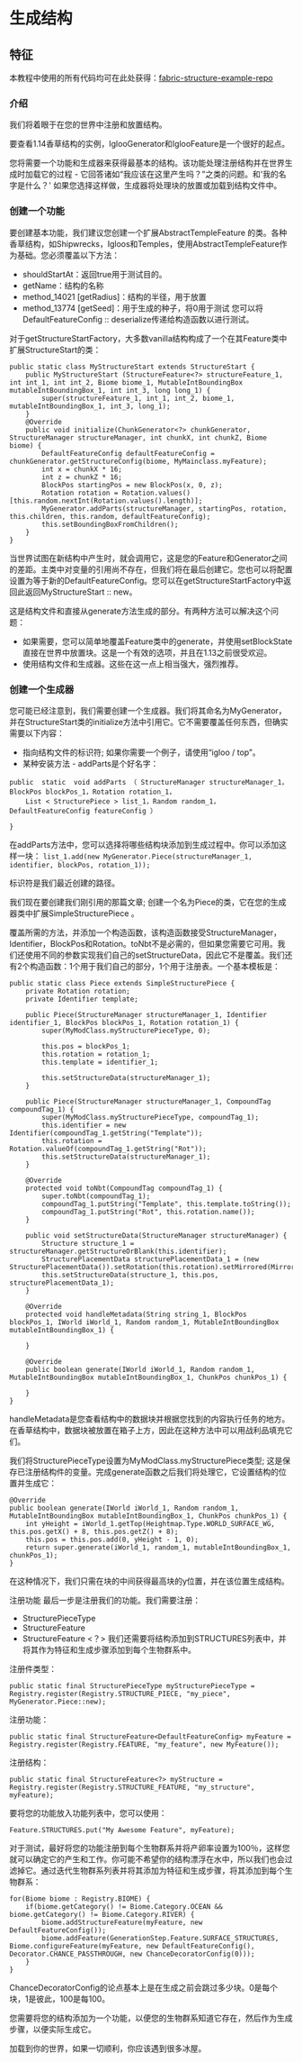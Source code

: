 # 生成结构
## 特征

本教程中使用的所有代码均可在此处获得：[fabric-structure-example-repo](https://github.com/Draylar/fabric-structure-example-repo)
### 介绍

我们将着眼于在您的世界中注册和放置结构。

要查看1.14香草结构的实例，IglooGenerator和IglooFeature是一个很好的起点。

您将需要一个功能和生成器来获得最基本的结构。该功能处理注册结构并在世界生成时加载它的过程 - 它回答诸如“我应该在这里产生吗？”之类的问题。和'我的名字是什么？' 如果您选择这样做，生成器将处理块的放置或加载到结构文件中。
### 创建一个功能
要创建基本功能，我们建议您创建一个扩展AbstractTempleFeature <DefaultFeatureConfig>的类。各种香草结构，如Shipwrecks，Igloos和Temples，使用AbstractTempleFeature作为基础。您必须覆盖以下方法：

* shouldStartAt：返回true用于测试目的。
* getName：结构的名称
* method_14021 [getRadius]：结构的半径，用于放置
* method_13774 [getSeed]：用于生成的种子，将0用于测试
您可以将DefaultFeatureConfig :: deserialize传递给构造函数以进行测试。

对于getStructureStartFactory，大多数vanilla结构构成了一个在其Feature类中扩展StructureStart的类：

```
public static class MyStructureStart extends StructureStart {
    public MyStructureStart (StructureFeature<?> structureFeature_1, int int_1, int int_2, Biome biome_1, MutableIntBoundingBox mutableIntBoundingBox_1, int int_3, long long_1) {
        super(structureFeature_1, int_1, int_2, biome_1, mutableIntBoundingBox_1, int_3, long_1);
    }
    @Override
    public void initialize(ChunkGenerator<?> chunkGenerator, StructureManager structureManager, int chunkX, int chunkZ, Biome biome) {
        DefaultFeatureConfig defaultFeatureConfig = chunkGenerator.getStructureConfig(biome, MyMainclass.myFeature);
        int x = chunkX * 16;
        int z = chunkZ * 16;
        BlockPos startingPos = new BlockPos(x, 0, z);
        Rotation rotation = Rotation.values()[this.random.nextInt(Rotation.values().length)];
        MyGenerator.addParts(structureManager, startingPos, rotation, this.children, this.random, defaultFeatureConfig);
        this.setBoundingBoxFromChildren();
    }
}
```

当世界试图在新结构中产生时，就会调用它，这是您的Feature和Generator之间的差距。主类中对变量的引用尚不存在，但我们将在最后创建它。您也可以将配置设置为等于新的DefaultFeatureConfig。您可以在getStructureStartFactory中返回此返回MyStructureStart :: new。

这是结构文件和直接从generate方法生成的部分。有两种方法可以解决这个问题：

* 如果需要，您可以简单地覆盖Feature类中的generate，并使用setBlockState直接在世界中放置块。这是一个有效的选项，并且在1.13之前很受欢迎。
* 使用结构文件和生成器。这些在这一点上相当强大，强烈推荐。
### 创建一个生成器
您可能已经注意到，我们需要创建一个生成器。我们将其命名为MyGenerator，并在StructureStart类的initialize方法中引用它。它不需要覆盖任何东西，但确实需要以下内容：

* 指向结构文件的标识符; 如果你需要一个例子，请使用“igloo / top”。
* 某种安装方法 - addParts是个好名字：

```
public  static  void addParts （ StructureManager structureManager_1，BlockPos blockPos_1，Rotation rotation_1，
    List < StructurePiece > list_1，Random random_1，DefaultFeatureConfig featureConfig ）
 
}
```

在addParts方法中，您可以选择将哪些结构块添加到生成过程中。你可以添加这样一块：
`list_1.add(new MyGenerator.Piece(structureManager_1, identifier, blockPos, rotation_1));`

标识符是我们最近创建的路径。

我们现在要创建我们刚引用的那篇文章; 创建一个名为Piece的类，它在您的生成器类中扩展SimpleStructurePiece 。

覆盖所需的方法，并添加一个构造函数，该构造函数接受StructureManager，Identifier，BlockPos和Rotation。toNbt不是必需的，但如果您需要它可用。我们还使用不同的参数实现我们自己的setStructureData，因此它不是覆盖。我们还有2个构造函数：1个用于我们自己的部分，1个用于注册表。一个基本模板是：

```
public static class Piece extends SimpleStructurePiece {
    private Rotation rotation;
    private Identifier template;
 
    public Piece(StructureManager structureManager_1, Identifier identifier_1, BlockPos blockPos_1, Rotation rotation_1) {
        super(MyModClass.myStructurePieceType, 0);
 
        this.pos = blockPos_1;
        this.rotation = rotation_1;
        this.template = identifier_1;
 
        this.setStructureData(structureManager_1);
    }
 
    public Piece(StructureManager structureManager_1, CompoundTag compoundTag_1) {
        super(MyModClass.myStructurePieceType, compoundTag_1);
        this.identifier = new Identifier(compoundTag_1.getString("Template"));
        this.rotation = Rotation.valueOf(compoundTag_1.getString("Rot"));
        this.setStructureData(structureManager_1);
    }
 
    @Override
    protected void toNbt(CompoundTag compoundTag_1) {
        super.toNbt(compoundTag_1);
        compoundTag_1.putString("Template", this.template.toString());
        compoundTag_1.putString("Rot", this.rotation.name());
    }
 
    public void setStructureData(StructureManager structureManager) {
        Structure structure_1 = structureManager.getStructureOrBlank(this.identifier);
        StructurePlacementData structurePlacementData_1 = (new StructurePlacementData()).setRotation(this.rotation).setMirrored(Mirror.NONE).setPosition(pos).addProcessor(BlockIgnoreStructureProcessor.IGNORE_STRUCTURE_BLOCKS);
        this.setStructureData(structure_1, this.pos, structurePlacementData_1);
    }
 
    @Override
    protected void handleMetadata(String string_1, BlockPos blockPos_1, IWorld iWorld_1, Random random_1, MutableIntBoundingBox mutableIntBoundingBox_1) {
 
    }
 
    @Override
    public boolean generate(IWorld iWorld_1, Random random_1, MutableIntBoundingBox mutableIntBoundingBox_1, ChunkPos chunkPos_1) {
 
    }
}
```

handleMetadata是您查看结构中的数据块并根据您找到的内容执行任务的地方。在香草结构中，数据块被放置在箱子上方，因此在这种方法中可以用战利品填充它们。

我们将StructurePieceType设置为MyModClass.myStructurePiece类型; 这是保存已注册结构件的变量。完成generate函数之后我们将处理它，它设置结构的位置并生成它：


```
@Override
public boolean generate(IWorld iWorld_1, Random random_1, MutableIntBoundingBox mutableIntBoundingBox_1, ChunkPos chunkPos_1) {
    int yHeight = iWorld_1.getTop(Heightmap.Type.WORLD_SURFACE_WG, this.pos.getX() + 8, this.pos.getZ() + 8);
    this.pos = this.pos.add(0, yHeight - 1, 0);
    return super.generate(iWorld_1, random_1, mutableIntBoundingBox_1, chunkPos_1);
}
```

在这种情况下，我们只需在块的中间获得最高块的y位置，并在该位置生成结构。

注册功能
最后一步是注册我们的功能。我们需要注册：

* StructurePieceType
* StructureFeature <DefaultFeatureConfig>
* StructureFeature <？>
我们还需要将结构添加到STRUCTURES列表中，并将其作为特征和生成步骤添加到每个生物群系中。

注册件类型：

`public static final StructurePieceType myStructurePieceType = Registry.register(Registry.STRUCTURE_PIECE, "my_piece", MyGenerator.Piece::new);`

注册功能：

`public static final StructureFeature<DefaultFeatureConfig> myFeature = Registry.register(Registry.FEATURE, "my_feature", new MyFeature());`

注册结构：

`public static final StructureFeature<?> myStructure = Registry.register(Registry.STRUCTURE_FEATURE, "my_structure", myFeature);`

要将您的功能放入功能列表中，您可以使用：

`Feature.STRUCTURES.put("My Awesome Feature", myFeature);`

对于测试，最好将您的功能注册到每个生物群系并将产卵率设置为100％，这样您就可以确定它的产生和工作。你可能不希望你的结构漂浮在水中，所以我们也会过滤掉它。通过迭代生物群系列表并将其添加为特征和生成步骤，将其添加到每个生物群系：
```
for(Biome biome : Registry.BIOME) {
    if(biome.getCategory() != Biome.Category.OCEAN && biome.getCategory() != Biome.Category.RIVER) {
        biome.addStructureFeature(myFeature, new DefaultFeatureConfig());
        biome.addFeature(GenerationStep.Feature.SURFACE_STRUCTURES, Biome.configureFeature(myFeature, new DefaultFeatureConfig(), Decorator.CHANCE_PASSTHROUGH, new ChanceDecoratorConfig(0)));
    }
}
```

ChanceDecoratorConfig的论点基本上是在生成之前会跳过多少块。0是每个块，1是彼此，100是每100。

您需要将您的结构添加为一个功能，以便您的生物群系知道它存在，然后作为生成步骤，以便实际生成它。

加载到你的世界，如果一切顺利，你应该遇到很多冰屋。